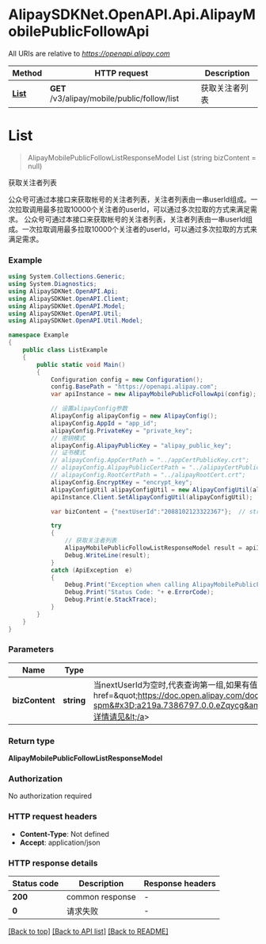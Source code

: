 # AlipaySDKNet.OpenAPI.Api.AlipayMobilePublicFollowApi

All URIs are relative to *https://openapi.alipay.com*

Method | HTTP request | Description
------------- | ------------- | -------------
[**List**](AlipayMobilePublicFollowApi.md#list) | **GET** /v3/alipay/mobile/public/follow/list | 获取关注者列表


<a name="list"></a>
# **List**
> AlipayMobilePublicFollowListResponseModel List (string bizContent = null)

获取关注者列表

公众号可通过本接口来获取帐号的关注者列表，关注者列表由一串userId组成。一次拉取调用最多拉取10000个关注者的userId，可以通过多次拉取的方式来满足需求。  公众号可通过本接口来获取帐号的关注者列表，关注者列表由一串userId组成。一次拉取调用最多拉取10000个关注者的userId，可以通过多次拉取的方式来满足需求。

### Example
```csharp
using System.Collections.Generic;
using System.Diagnostics;
using AlipaySDKNet.OpenAPI.Api;
using AlipaySDKNet.OpenAPI.Client;
using AlipaySDKNet.OpenAPI.Model;
using AlipaySDKNet.OpenAPI.Util;
using AlipaySDKNet.OpenAPI.Util.Model;

namespace Example
{
    public class ListExample
    {
        public static void Main()
        {
            Configuration config = new Configuration();
            config.BasePath = "https://openapi.alipay.com";
            var apiInstance = new AlipayMobilePublicFollowApi(config);

            // 设置alipayConfig参数
            AlipayConfig alipayConfig = new AlipayConfig();
            alipayConfig.AppId = "app_id";
            alipayConfig.PrivateKey = "private_key";
            // 密钥模式
            alipayConfig.AlipayPublicKey = "alipay_public_key";
            // 证书模式
            // alipayConfig.AppCertPath = "../appCertPublicKey.crt";
            // alipayConfig.AlipayPublicCertPath = "../alipayCertPublicKey_RSA2.crt";
            // alipayConfig.RootCertPath = "../alipayRootCert.crt";
            alipayConfig.EncryptKey = "encrypt_key";
            AlipayConfigUtil alipayConfigUtil = new AlipayConfigUtil(alipayConfig);
            apiInstance.Client.SetAlipayConfigUtil(alipayConfigUtil);

            var bizContent = {"nextUserId":"2088102123322367"};  // string | 当nextUserId为空时,代表查询第一组,如果有值时以当前值为准查询下一组  <a href=\"https://doc.open.alipay.com/doc2/detail.htm?spm=a219a.7386797.0.0.eZqycg&treeId=53&articleId=103525&docType=1\">详情请见</a> (optional) 

            try
            {
                // 获取关注者列表
                AlipayMobilePublicFollowListResponseModel result = apiInstance.List(bizContent);
                Debug.WriteLine(result);
            }
            catch (ApiException  e)
            {
                Debug.Print("Exception when calling AlipayMobilePublicFollowApi.List: " + e.Message );
                Debug.Print("Status Code: "+ e.ErrorCode);
                Debug.Print(e.StackTrace);
            }
        }
    }
}
```

### Parameters

Name | Type | Description  | Notes
------------- | ------------- | ------------- | -------------
 **bizContent** | **string**| 当nextUserId为空时,代表查询第一组,如果有值时以当前值为准查询下一组  &lt;a href&#x3D;\&quot;https://doc.open.alipay.com/doc2/detail.htm?spm&#x3D;a219a.7386797.0.0.eZqycg&amp;treeId&#x3D;53&amp;articleId&#x3D;103525&amp;docType&#x3D;1\&quot;&gt;详情请见&lt;/a&gt; | [optional] 

### Return type

**AlipayMobilePublicFollowListResponseModel**

### Authorization

No authorization required

### HTTP request headers

 - **Content-Type**: Not defined
 - **Accept**: application/json


### HTTP response details
| Status code | Description | Response headers |
|-------------|-------------|------------------|
| **200** | common response |  -  |
| **0** | 请求失败 |  -  |

[[Back to top]](#) [[Back to API list]](../README.md#documentation-for-api-endpoints) [[Back to README]](../README.md)

